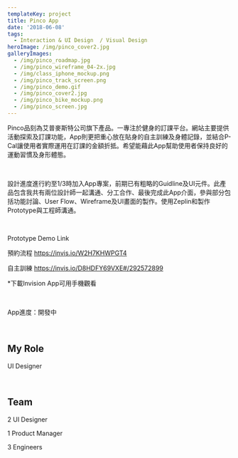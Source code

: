 ```yaml
---
templateKey: project
title: Pinco App
date: '2018-06-08'
tags:
  - Interaction & UI Design  / Visual Design
heroImage: /img/pinco_cover2.jpg
galleryImages:
  - /img/pinco_roadmap.jpg
  - /img/pinco_wireframe_04-2x.jpg
  - /img/class_iphone_mockup.png
  - /img/pinco_track_screen.png
  - /img/pinco_demo.gif
  - /img/pinco_cover2.jpg
  - /img/pinco_bike_mockup.png
  - /img/pinco_screen.jpg
---
```

Pinco品刻為艾普麥斯特公司旗下產品。一專注於健身的訂課平台。網站主要提供活動探索及訂課功能，App則更把重心放在貼身的自主訓練及身體記錄，並結合P-Cal讓使用者實際運用在訂課的金額折抵。希望能藉此App幫助使用者保持良好的運動習慣及身形體態。

<br/>

設計進度進行約至1/3時加入App專案，前期已有粗略的Guidline及UI元件。此產品包含我共有兩位設計師一起溝通、分工合作、最後完成此App介面，參與部分包括功能討論、User Flow、Wireframe及UI畫面的製作。使用Zeplin和製作Prototype與工程師溝通。

<br/>

Prototype Demo Link

預約流程 <https://invis.io/W2H7KHWPGT4>

自主訓練 <https://invis.io/D8HDFY69VXE#/292572899>

\*下載Invision App可用手機觀看

<br/>

App進度：開發中

<br/>

## My Role

UI Designer

<br/>

## Team

2 UI Designer

1 Product Manager

3 Engineers
